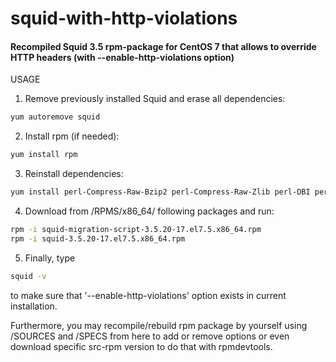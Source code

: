 # squid-with-http-violations
#### Recompiled Squid 3.5 rpm-package for CentOS 7 that allows to override HTTP headers (with --enable-http-violations option)

USAGE
1. Remove previously installed Squid and erase all dependencies:
```sh
yum autoremove squid
```
2. Install rpm (if needed):
```sh
yum install rpm
```
3. Reinstall dependencies:
```sh
yum install perl-Compress-Raw-Bzip2 perl-Compress-Raw-Zlib perl-DBI perl-Digest perl-Digest-MD5 perl-IO-Compress perl-Net-Daemon perl-PlRPC
```
4. Download from /RPMS/x86_64/ following packages and run:
```sh
rpm -i squid-migration-script-3.5.20-17.el7.5.x86_64.rpm
rpm -i squid-3.5.20-17.el7.5.x86_64.rpm
```
5. Finally, type
```sh
squid -v
```
to make sure that '--enable-http-violations' option exists in current installation.

Furthermore, you may recompile/rebuild rpm package by yourself using /SOURCES and /SPECS from here to add or remove options or even download specific src-rpm version to do that with rpmdevtools.

